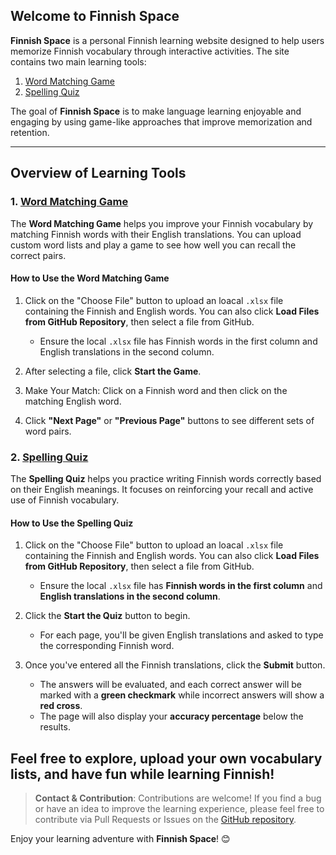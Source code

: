 ## Welcome to Finnish Space

**Finnish Space** is a personal Finnish learning website designed to help users memorize Finnish vocabulary through interactive activities. The site contains two main learning tools:

1. [Word Matching Game](https://sylviapotter.github.io/finnish-space/word_matching_game.html) 
2. [Spelling Quiz](https://sylviapotter.github.io/finnish-space/finnish_spelling_quiz.html)

The goal of **Finnish Space** is to make language learning enjoyable and engaging by using game-like approaches that improve memorization and retention.

---

## Overview of Learning Tools

### 1. [Word Matching Game](https://sylviapotter.github.io/finnish-space/word_matching_game.html)

The **Word Matching Game** helps you improve your Finnish vocabulary by matching Finnish words with their English translations. You can upload custom word lists and play a game to see how well you can recall the correct pairs.

#### **How to Use the Word Matching Game**
1. Click on the "Choose File" button to upload an loacal `.xlsx` file containing the Finnish and English words. You can also click **Load Files from GitHub Repository**, then select a file from GitHub.
   - Ensure the local `.xlsx` file has Finnish words in the first column and English translations in the second column.

2. After selecting a file, click **Start the Game**.

3. Make Your Match: Click on a Finnish word and then click on the matching English word. 

4. Click **"Next Page"** or **"Previous Page"** buttons to see different sets of word pairs.


### 2. [Spelling Quiz](https://sylviapotter.github.io/finnish-space/finnish_spelling_quiz.html)

The **Spelling Quiz** helps you practice writing Finnish words correctly based on their English meanings. It focuses on reinforcing your recall and active use of Finnish vocabulary.

#### **How to Use the Spelling Quiz**
1. Click on the "Choose File" button to upload an loacal `.xlsx` file containing the Finnish and English words. You can also click **Load Files from GitHub Repository**, then select a file from GitHub.
   - Ensure the local `.xlsx` file has **Finnish words in the first column** and **English translations in the second column**.

2. Click the **Start the Quiz** button to begin.
   - For each page, you'll be given English translations and asked to type the corresponding Finnish word.

3. Once you've entered all the Finnish translations, click the **Submit** button.
   - The answers will be evaluated, and each correct answer will be marked with a **green checkmark** while incorrect answers will show a **red cross**.
   - The page will also display your **accuracy percentage** below the results.



## Feel free to explore, upload your own vocabulary lists, and have fun while learning Finnish!

> **Contact & Contribution**: Contributions are welcome! If you find a bug or have an idea to improve the learning experience, please feel free to contribute via Pull Requests or Issues on the [GitHub repository](https://github.com/SylviaPotter/finnish-space).

Enjoy your learning adventure with **Finnish Space**! 😊


